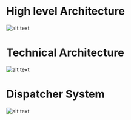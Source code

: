 # High level Architecture

![alt text](https://raw.githubusercontent.com/raghav-chamarthy/Uber-replica/master/Uber.PNG)


# Technical Architecture 

![alt text](https://raw.githubusercontent.com/raghav-chamarthy/Uber-replica/master/Technical-architecture.PNG)

# Dispatcher System

![alt text](https://raw.githubusercontent.com/raghav-chamarthy/Uber-replica/master/Dispatcher-system.PNG)
